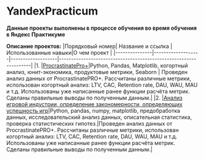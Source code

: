 # YandexPracticum
**Данные проекты выполнены в процессе обучения во время обучения в Яндекс Практикуме**

**Описание проектов:**
|Порядковый номер| Название и ссылка |Использованные навыки|О чем проект                                                     |
|---------------|-------------------|-------------------|------------------------------------------------------------------|
|1.             |[ProcrastinatePro+](https://github.com/ArsenyDolgy/YandexPracticum/blob/main/ProcrastinatePro/ProcrastinatePro.ipynb)|Python, Pandas, Matplotlib, когортный анализ, юнит-экономика, продуктовые метрики, Seaborn | Проведен анализ данных от ProcrastinatePRO+. Рассчитаны различные метрики, использован когортный анализ: LTV, CAC, Retention rate, DAU, WAU, MAU и т.д. Использованы уже написанные ранее функции расчёта метрик. Сделаны правильные выводы по полученным данным.|
|2.             |[Анализ игровой индустрии, определение закономерности, определяющих успешность игр](https://github.com/ArsenyDolgy/YandexPracticum/blob/main/Игровая%20индустрия-Анализ/Gaming-Industry-Analysis.ipynb)|Python, pandas, numpy, matplotlib, предобработка данных, исследовательский анализ данных, описательная статистика, проверка статистических гипотез.|Проведен анализ данных от ProcrastinatePRO+.
Рассчитаны различные метрики, использован когортный анализ: LTV, CAC, Retention rate, DAU, WAU, MAU и т.д. Использованы уже написанные ранее функции расчёта метрик. Сделаны правильные выводы по полученным данным.|
